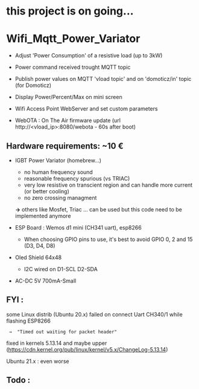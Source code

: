 # **this project is on going...**

# Wifi_Mqtt_Power_Variator
 * Adjust 'Power Consumption' of a resistive load (up to 3kW)
 * Power command received trought MQTT topic
 * Publish power values on MQTT 'vload topic' and on 'domoticz/in' topic (for Domoticz)
 * Display Power/Percent/Max on mini screen    

 * Wifi Access Point WebServer and set custom parameters
 * WebOTA : On The Air firmware update (url http://<vload_ip>:8080/webota - 60s after boot)

## Hardware requirements:   ~10 €
 * IGBT Power Variator  (homebrew...)
    - no human frequency sound
    - reasonable frequency spurious (vs TRIAC)
    - very low resistive on transcient region and can handle more current
      (or better cooling)
    - no zero crossing managment

    **→** others like Mosfet, Triac ... can be used but this code need to be implemented anymore

 * ESP Board : Wemos d1 mini (CH341 uart), esp8266
   - When choosing GPIO pins to use, it's best to avoid GPIO 0, 2 and 15 (D3, D4, D8)

* Oled Shield 64x48 
   - I2C wired on D1-SCL D2-SDA

* AC-DC 5V 700mA-Small


## FYI : 
some Linux distrib (Ubuntu 20.x) failed on connect Uart CH340/1 while flashing ESP8266

     →  "Timed out waiting for packet header"
fixed in kernels 5.13.14 and maybe upper 
(https://cdn.kernel.org/pub/linux/kernel/v5.x/ChangeLog-5.13.14)

Ubuntu 21.x : even worse

## Todo :